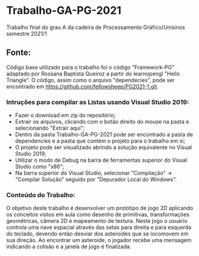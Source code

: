# Trabalho-GA-PG-2021
Trabalho final do grau A da cadeira de Processamento Gráfico/Unisinos semestre 2021/1

## Fonte:
Código base utilizado para o trabalho foi o código "Framework-PG" adaptado por Rossana Baptista Queiroz a partir do learnopengl "Hello Triangle". O código, assim como o arquivo "dependecies", pode ser encontrado em https://github.com/fellowsheep/PG2021-1.git. 

### Intruções para compilar as Listas usando Visual Studio 2019:
- Fazer o download em zip do repositório;
- Extrair os arquivos, clicando com o botão direito do mouse na pasta e selecionando "Extrair aqui";
- Dentro da pasta Trabalho-GA-PG-2021 pode ser encontrado a pasta de dependencies e a pasta que contém o projeto para o trabalho em si;
- O projeto pode ser visualizado abrindo a solução equivalente no Visual Studio 2019;
- Utilizar o modo de Debug na barra de ferramentas superior do Visual Studio como "x86";
- Na barra superior do Visual Studio, selecionar "Compilação" -> "Compilar Solução" seguido por "Depurador Local do Windows".

### Conteúdo do Trabalho:
O objetivo deste trabalho é desenvolver um protótipo de jogo 2D aplicando os conceitos vistos em aula como desenho de primitivas, transformações geométricas, câmera 2D e mapeamento de textura. 
Neste jogo o usuário controla uma nave espacial através das setas para direita e para esquerda do teclado, devendo então desviar dos asteroides que se locomovem em sua direção. Ao encontrar um asteroide, o jogador recebe uma mensagem indicando a colisão e a janela de jogo é finalizada. 
